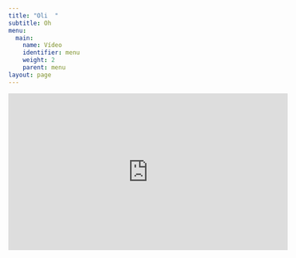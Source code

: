 ```yaml
---
title: "Oli  "
subtitle: Oh
menu:
  main:
    name: Vídeo
    identifier: menu
    weight: 2
    parent: menu
layout: page
---
```

<iframe width="560" height="315" src="https://www.youtube.com/embed/NQunCjYdAcU?controls=0" frameborder="0" allow="accelerometer; autoplay; encrypted-media; gyroscope; picture-in-picture" allowfullscreen></iframe>